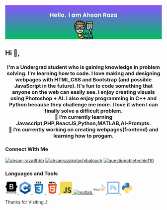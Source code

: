 <div align="center">
<img src="123.png">
</div>

<h2>Hi 👋,</h2>
<h3 align="center">I'm a Undergrad student who is gaining knowledge in problem solving. I'm learning how to code. I love making and designing webpages with HTML,CSS and Bootstrap (and possible JavaScript in the future).  It's fun to code something that anyone on the web can easily see. i enjoy creating visuals using Photoshop + AI. I also enjoy programming in C++ and Python because they challenge me more. I love it when I can finally solve a difficult problem.<br>🔭 I’m currently learning Javascript,PHP,ReactJS,Python,MATLAB,AI-Prompts.<br>
🌱 I’m currently working on creating webpages(frontend) and learning how to progam.</h3>


<p align="right">
  <h3 align="left">Connect With Me</h3>
<a href="https://linkedin.com/in/ahsan-raza8hbb" target="_blank"><img align="center" src="https://raw.githubusercontent.com/rahuldkjain/github-profile-readme-generator/master/src/images/icons/Social/linked-in-alt.svg" alt="ahsan-raza8hbb" height="30" width="40" /></a>
<a href="https://instagram.com/ahsan.razaitz" target="_blank"><img align="center" src="https://raw.githubusercontent.com/rahuldkjain/github-profile-readme-generator/master/src/images/icons/Social/instagram.svg" alt="ahsanrazakolachibalouch" height="30" width="40" /></a>
<a href="https://www.youtube.com/channel/UCj-smesq36B1MonuAYYKrJw" target="_blank"><img align="center" src="https://raw.githubusercontent.com/rahuldkjain/github-profile-readme-generator/master/src/images/icons/Social/youtube.svg" alt="questionabletechie110" height="30" width="40" /></a>
</p>
  


<p align="left"> 
  <h3 align="left">Languages and Tools</h3><a href="https://getbootstrap.com" target="_blank" rel="noreferrer"> <img src="https://raw.githubusercontent.com/devicons/devicon/master/icons/bootstrap/bootstrap-plain-wordmark.svg" alt="bootstrap" width="40" height="40"/> </a> <a href="https://www.w3schools.com/cpp/" target="_blank" rel="noreferrer"> <img src="https://raw.githubusercontent.com/devicons/devicon/master/icons/cplusplus/cplusplus-original.svg" alt="cplusplus" width="40" height="40"/> </a> <a href="https://www.w3schools.com/css/" target="_blank" rel="noreferrer"> <img src="https://raw.githubusercontent.com/devicons/devicon/master/icons/css3/css3-original-wordmark.svg" alt="css3" width="40" height="40"/> </a> <a href="https://www.w3.org/html/" target="_blank" rel="noreferrer"> <img src="https://raw.githubusercontent.com/devicons/devicon/master/icons/html5/html5-original-wordmark.svg" alt="html5" width="40" height="40"/> </a> <a href="https://developer.mozilla.org/en-US/docs/Web/JavaScript" target="_blank" rel="noreferrer"> <img src="https://raw.githubusercontent.com/devicons/devicon/master/icons/javascript/javascript-original.svg" alt="javascript" width="40" height="40"/> </a> <a href="https://www.mathworks.com/" target="_blank" rel="noreferrer"> <img src="https://upload.wikimedia.org/wikipedia/commons/2/21/Matlab_Logo.png" alt="matlab" width="40" height="40"/> </a> <a href="https://www.mysql.com/" target="_blank" rel="noreferrer"> <img src="https://raw.githubusercontent.com/devicons/devicon/master/icons/mysql/mysql-original-wordmark.svg" alt="mysql" width="40" height="40"/> </a> <a href="https://www.photoshop.com/en" target="_blank" rel="noreferrer"> <img src="https://raw.githubusercontent.com/devicons/devicon/master/icons/photoshop/photoshop-line.svg" alt="photoshop" width="40" height="40"/> </a> <a href="https://www.python.org" target="_blank" rel="noreferrer"> <img src="https://raw.githubusercontent.com/devicons/devicon/master/icons/python/python-original.svg" alt="python" width="40" height="40"/> </a> </p>





Thanks for Visiting..!!
